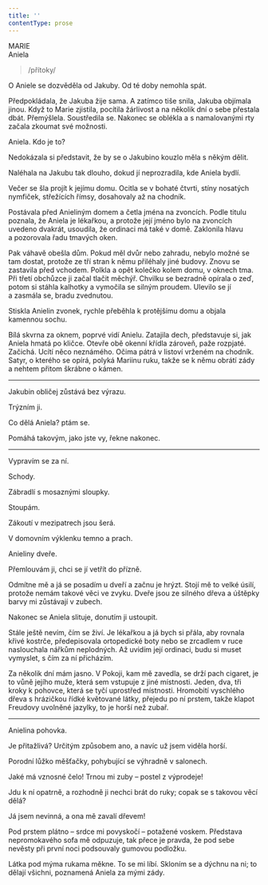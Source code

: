 ```yaml
---
title: ''
contentType: prose
---
```


<section>

MARIE  
Aniela

> /přítoky/

O Aniele se dozvěděla od Jakuby. Od té doby nemohla spát.

Předpokládala, že Jakuba žije sama. A zatímco tiše snila, Jakuba objímala jinou. Když to Marie zjistila, pocítila žárlivost a na několik dní o sebe přestala dbát. Přemýšlela. Soustředila se. Nakonec se oblékla a s namalovanými rty začala zkoumat své možnosti.

</section>

<section>

Aniela. Kdo je to?

</section>

<section>

Nedokázala si představit, že by se o Jakubino kouzlo měla s někým dělit.

</section>

<section>

Naléhala na Jakubu tak dlouho, dokud jí neprozradila, kde Aniela bydlí.

Večer se šla projít k jejímu domu. Ocitla se v bohaté čtvrti, stíny nosatých nymfiček, střežících římsy, dosahovaly až na chodník.

Postávala před Anieliným domem a četla jména na zvoncích. Podle titulu poznala, že Aniela je lékařkou, a protože její jméno bylo na zvoncích uvedeno dvakrát, usoudila, že ordinaci má také v domě. Zaklonila hlavu a pozorovala řadu tmavých oken.

Pak váhavě obešla dům. Pokud měl dvůr nebo zahradu, nebylo možné se tam dostat, protože ze tří stran k němu přiléhaly jiné budovy. Znovu se zastavila před vchodem. Polkla a opět kolečko kolem domu, v oknech tma. Při třetí obchůzce ji začal tlačit měchýř. Chvilku se bezradně opírala o zeď, potom si stáhla kalhotky a vymočila se silným proudem. Ulevilo se jí a zasmála se, bradu zvednutou.

Stiskla Anielin zvonek, rychle přeběhla k protějšímu domu a obja­la kamennou sochu.

</section>

<section>

Bílá skvrna za oknem, poprvé vidí Anielu. Zatajila dech, představuje si, jak Aniela hmatá po kličce. Otevře obě okenní křídla zároveň, paže rozpjaté. Začichá. Ucítí něco neznámého. Očima pátrá v listoví vrženém na chodník. Satyr, o kterého se opírá, polyká Mariinu ruku, takže se k němu obrátí zády a nehtem přitom škrábne o kámen.

* * *

Jakubin obličej zůstává bez výrazu.

Trýzním ji.

Co dělá Aniela? ptám se.

Pomáhá takovým, jako jste vy, řekne nakonec.

* * *

Vypravím se za ní.

Schody.

Zábradlí s mosaznými sloupky.

Stoupám.

Zákoutí v mezipatrech jsou šerá.

V domovním výklenku temno a prach.

</section>

<section>

Anieliny dveře.

</section>

<section>

Přemlouvám ji, chci se jí vetřít do přízně.

Odmítne mě a já se posadím u dveří a začnu je hrýzt. Stojí mě to velké úsilí, protože nemám takové věci ve zvyku. Dveře jsou ze silného dřeva a úštěpky barvy mi zůstávají v zubech.

</section>

<section>

Nakonec se Aniela slituje, donutím ji ustoupit.

</section>

<section>

Stále ještě nevím, čím se živí. Je lékařkou a já bych si přála, aby rovnala křivé kostrče, předepisovala ortopedické boty nebo se zrcadlem v ruce naslouchala nářkům neplodných. Až uvidím její ordinaci, budu si muset vymyslet, s čím za ní přicházím.

Za několik dní mám jasno. V Pokoji, kam mě zavedla, se drží pach cigaret, je to vůně jejího muže, která sem vstupuje z jiné místnosti. Jeden, dva, tři kroky k pohovce, která se tyčí uprostřed místnosti. Hromobití vyschlého dřeva s hrázičkou řídké květované látky, přejedu po ní prstem, takže klapot Freudovy uvolněné jazylky, to je horší než zubař.

* * *

Anielina pohovka.

Je přitažlivá? Určitým způsobem ano, a navíc už jsem viděla horší.

Porodní lůžko měšťačky, pohybující se výhradně v salonech.

Jaké má vznosné čelo! Trnou mi zuby – postel z výprodeje!

Jdu k ní opatrně, a rozhodně ji nechci brát do ruky; copak se s takovou věcí dělá?

Já jsem nevinná, a ona mě zavalí dřevem!

Pod prstem plátno – srdce mi povyskočí – potažené voskem. Představa nepromokavého sofa mě odpuzuje, tak přece je pravda, že pod sebe nevěsty při první noci podsouvaly gumovou podložku.

Látka pod mýma rukama měkne. To se mi líbí. Skloním se a dýchnu na ni; to dělají všichni, poznamená Aniela za mými zády.

</section>
